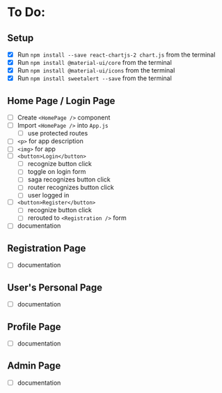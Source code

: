 # To Do:

## Setup

- [x] Run `npm install --save react-chartjs-2 chart.js` from the terminal
- [x] Run `npm install @material-ui/core` from the terminal
- [x] Run `npm install @material-ui/icons` from the terminal
- [x] Run `npm install sweetalert --save` from the terminal

## Home Page / Login Page

- [ ] Create `<HomePage />` component
- [ ] Import `<HomePage />` into `App.js`
  - [ ] use protected routes
- [ ] `<p>` for app description
- [ ] `<img>` for app
- [ ] `<button>Login</button>`
  - [ ] recognize button click
  - [ ] toggle on login form
  - [ ] saga recognizes button click
  - [ ] router recognizes button click
  - [ ] user logged in
- [ ] `<button>Register</button>`
  - [ ] recognize button click
  - [ ] rerouted to `<Registration />` form
- [ ] documentation

## Registration Page

- [ ] documentation

## User's Personal Page

- [ ] documentation

## Profile Page

- [ ] documentation

## Admin Page

- [ ] documentation
